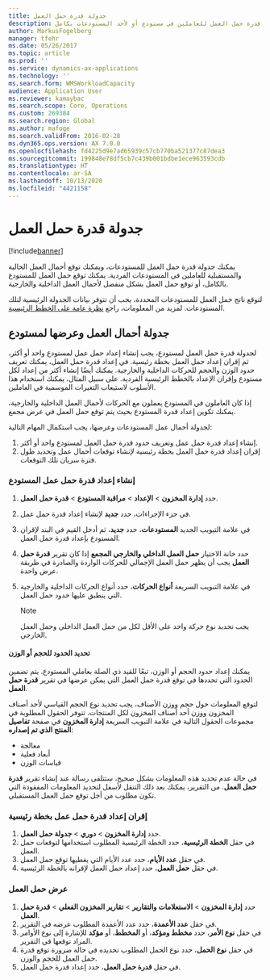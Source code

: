 ```yaml
---
title: جدولة قدرة حمل العمل
description: يشرح هذا الموضوع كيفية إعداد وجدولة قدرة حمل العمل للعاملين في مستودع أو لأحد المستودعات بكامل.
author: MarkusFogelberg
manager: tfehr
ms.date: 05/26/2017
ms.topic: article
ms.prod: ''
ms.service: dynamics-ax-applications
ms.technology: ''
ms.search.form: WMSWorkloadCapacity
audience: Application User
ms.reviewer: kamaybac
ms.search.scope: Core, Operations
ms.custom: 269384
ms.search.region: Global
ms.author: mafoge
ms.search.validFrom: 2016-02-28
ms.dyn365.ops.version: AX 7.0.0
ms.openlocfilehash: fd4225d9e7ad65939c57cb770ba521377c87dea3
ms.sourcegitcommit: 199848e78df5cb7c439b001bdbe1ece963593cdb
ms.translationtype: HT
ms.contentlocale: ar-SA
ms.lasthandoff: 10/13/2020
ms.locfileid: "4421158"
---
```

# <a name="schedule-workload-capacity"></a>جدولة قدرة حمل العمل

[!include[banner](../includes/banner.md)]

يمكنك جدولة قدرة حمل العمل للمستودعات، ويمكنك توقع أحمال العمل الحالية والمستقبلية للعاملين في المستودعات الفردية. يمكنك توقع حمل العمل للمستودع بالكامل، أو توقع حمل العمل بشكل منفصل لأحمال العمل الداخلية والخارجية.

لتوقع ناتج حمل العمل للمستودعات المحددة، يجب أن تتوفر بيانات الجدولة الرئيسية لتلك المستودعات. لمزيد من المعلومات، راجع [نظرة عامة على الخطط الرئيسية](../master-planning/master-plans.md).

## <a name="schedule-and-view-workloads-for-a-warehouse"></a>جدولة أحمال العمل وعرضها لمستودع

لجدولة قدرة حمل العمل لمستودع، يجب إنشاء إعداد حمل عمل لمستودع واحد أو أكثر، ثم إقران إعداد حمل العمل بخطة رئيسية. في إعداد قدرة حمل العمل، يمكنك تعريف حدود الوزن والحجم للحركات الداخلية والخارجية. يمكنك أيضًا إنشاء أكثر من إعداد لكل مستودع وإقران الإعداد بالخطط الرئيسية الفردية. على سبيل المثال، يمكنك استخدام هذا الأسلوب لاستيعاب التغيرات الموسمية في العاملين.

إذا كان العاملون في المستودع يعملون مع الحركات لأحمال العمل الداخلية والخارجية، يمكنك تكوين إعداد قدرة المستودع بحيث يتم توقع حمل العمل في عرض مجمع.

لجدولة أحمال عمل المستودعات وعرضها، يجب استكمال المهام التالية:

1. إنشاء إعداد قدرة حمل عمل وتعريف حدود قدرة حمل العمل لمستودع واحد أو أكثر.
2. إقران إعداد قدرة حمل العمل بخطة رئيسية لإنشاء توقعات أحمال عمل وتحديد طول فترة سريان تلك التوقعات.

### <a name="create-a-workload-capacity-setup-for-a-warehouse"></a>إنشاء إعداد قدرة حمل عمل المستودع

1. حدد **إدارة المخزون** \> **الإعداد** \> **مراقبة المستودع** \> **قدرة حمل العمل‬**.
2. في جزء الإجراءات، حدد **جديد** لإنشاء إعداد قدرة حمل عمل.
3. في علامة التبويب الجديد **المستودعات**، حدد **جديد**، ثم أدخل القيم في البند لإقران المستودع بإعداد قدرة حمل العمل.
4. حدد خانة الاختيار **حمل العمل الداخلي والخارجي المجمع‬** إذا كان تقرير **قدرة حمل العمل** يجب أن يظهر حمل العمل الإجمالي للحركات الواردة والصادرة في طريقة عرض واحدة.
5. في علامة التبويب السريعة **أنواع الحركات**، حدد أنواع الحركات الداخلية والخارجية التي ينطبق عليها حدود حمل العمل.

    > [!NOTE]
    > يجب تحديد نوع حركة واحد على الأقل لكل من حمل العمل الداخلي وحمل العمل الخارجي.

#### <a name="define-limits-for-volume-or-weight"></a>تحديد الحدود للحجم أو الوزن

يمكنك إعداد حدود الحجم أو الوزن، تبعًا للقيد ذي الصلة بعاملي المستودع. يتم تضمين الحدود التي تحددها في توقع قدرة حمل العمل التي يمكن عرضها في تقرير **قدرة حمل العمل**.

لتوقع المعلومات حول حجم ووزن الأصناف، يجب تحديد نوع الحجم القياسي لأحد أصناف المخزون ووزن أحد أصناف المخزون لكل المنتجات. تتوفر الحقول المطلوبة في مجموعات الحقول التالية في علامة التبويب السريعة **إدارة المخزون** في صفحة **تفاصيل المنتج الذي تم إصداره‬**:

- معالجة
- أبعاد فعلية
- قياسات الوزن

في حالة عدم تحديد هذه المعلومات بشكل صحيح، ستتلقى رسالة عند إنشاء تقرير **قدرة حمل العمل**. من التقرير، يمكنك بعد ذلك التنقل لأسفل لتحديد المعلومات المفقودة التي تكون مطلوب من أجل توقع حمل العمل المستقبلي.

### <a name="associate-a-workload-capacity-setup-with-a-master-plan"></a>إقران إعداد قدرة حمل عمل بخطة رئيسية

1. حدد **إدارة المخزون** \> **دوري** \> **جدولة حمل العمل**.
2. في حقل **الخطة الرئيسية**، حدد الخطة الرئيسية المطلوب استخدامها لتوقعات حمل العمل.
3. في حقل **عدد الأيام**، حدد عدد الأيام التي يغطيها توقع حمل العمل.
4. في حقل **حمل العمل**، حدد إعداد حمل العمل لإقرانه بالخطة الرئيسية.

### <a name="view-workload-capacity"></a>عرض حمل العمل

1. حدد **إدارة المخزون** \> **الاستعلامات والتقارير** \> **تقارير المخزون الفعلي‬** \> **قدرة حمل العمل**.
2. في حقل **عدد الأعمدة**، حدد عدد الأعمدة المطلوب عرضه في التقرير.
3. في حقل **نوع الأمر**، حدد **مخطط ومؤكد‬**، أو **المخطط**، أو **مؤكد** للإشارة إلى نوع الأوامر المراد توقعها في التقرير.
4. في حقل **نوع الحمل**، حدد نوع الحمل المطلوب تحديده في حالة ضرورة توقع قدرة حمل العمل للحجم والوزن.
5. في حقل **قدرة حمل العمل**، حدد إعداد قدرة حمل العمل.
